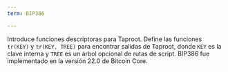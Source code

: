 ```yaml
---
term: BIP386

---
```

Introduce funciones descriptoras para Taproot. Define las funciones `tr(KEY)` y `tr(KEY, TREE)` para encontrar salidas de Taproot, donde `KEY` es la clave interna y `TREE` es un árbol opcional de rutas de script. BIP386 fue implementado en la versión 22.0 de Bitcoin Core.